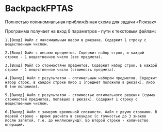 # BackpackFPTAS

Полностью полиномиальная приближённая схема для задачи «Рюкзак»

Программа получает на вход 6 параметров - пути к текстовым файлам:

    1.[Вход] Файл с максимальным весом в рюкзаке. Содержит 1 строку с вещественным числом.

    2.[Вход] Файл с весами предметов. Содержит набор строк, в каждой строке - 1 вещественное число (вес предмета).

    3.[Вход] Файл со стоимостями предметов. Содержит набор строк, в каждой строке - 1 вещественное число (стоимость предмета).

    4.[Выход] Файл с результатом - оптимальным набором предметов. Содержит набор строк, в каждой строке либо 1 (предмет положили в рюкзак), либо 0 (не положили).

    5.[Выход] Файл с результатом - стоимостью оптимального решения (сумма стоимостей предметов, попавших в рюкзак). Содержит 1 строку с вещественным числом.

    6.[Выход] Файл с замером временной сложности. Файл с двумя строками. В первой строке - время расчёта в секундах (с точностью до 3 знаков после запятой, т.е. до миллисекунд). Во второй строке - количество операций.
